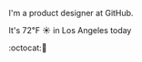 I'm a product designer at GitHub.

It's 72&#8457; &#9728; in Los Angeles today

:octocat::honey_pot: